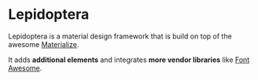 # Lepidoptera

Lepidoptera is a material design framework that is build on top of the
awesome [Materialize](http://materializecss.com/).

It adds **additional elements** and integrates **more vendor libraries** like
[Font Awesome](http://fontawesome.io).
